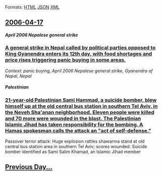 
Formats: [HTML](2006/04/17/index.html)  [JSON](2006/04/17/index.json)  [XML](2006/04/17/index.xml)  

## [2006-04-17](/news/2006/04/17/index.md)

##### April 2006 Nepalese general strike
### [ A general strike in Nepal called by political parties opposed to King Gyanendra enters its 12th day, with food shortages and price rises triggering panic buying in some areas. ](/news/2006/04/17/a-general-strike-in-nepal-called-by-political-parties-opposed-to-king-gyanendra-enters-its-12th-day-with-food-shortages-and-price-rises-tr.md)
_Context: panic buying, April 2006 Nepalese general strike, Gyanendra of Nepal, Nepal_

##### Palestinian
### [ 21-year-old Palestinian Sami Hammad, a suicide bomber, blew himself up at the old central bus station in southern Tel Aviv, in the Neveh Sha'anan neighborhood. Eleven people were killed and 70 more were wounded in the blast. The Palestinian Islamic Jihad has taken responsibility for the bombing. A Hamas spokesman calls the attack an "act of self-defense." ](/news/2006/04/17/21-year-old-palestinian-sami-hammad-a-suicide-bomber-blew-himself-up-at-the-old-central-bus-station-in-southern-tel-aviv-in-the-neveh-sh.md)
Passover terror attack: Huge explosion rattles shawarma stand at old central bus station area in southern Tel Aviv; scores wounded. Suicide bomber identified as Sami Salim Khamad, an Islamic Jihad member

## [Previous Day...](/news/2006/04/16/index.md)

